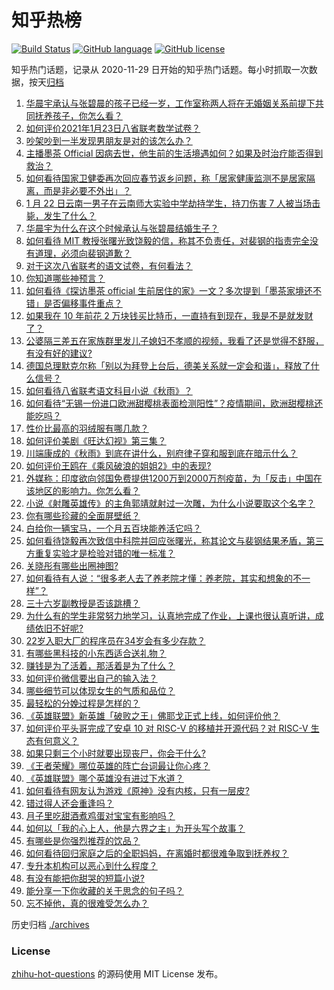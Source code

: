 # 知乎热榜
[![Build Status](https://github.com/ToWeLong/zhihu-hot-questions/workflows/CI/badge.svg)](https://github.com/ToWeLong/zhihu-hot-questions/actions)
[![GitHub language](https://img.shields.io/badge/language-golang-orange.svg)](https://golang.org/)
[![GitHub license](https://img.shields.io/github/license/ToWeLong/zhihu-hot-questions)](https://github.com/ToWeLong/zhihu-hot-questions/blob/main/LICENSE)

知乎热门话题，记录从 2020-11-29 日开始的知乎热门话题。每小时抓取一次数据，按天[归档](./archives)

<!-- BEGIN -->

1. [华晨宇承认与张碧晨的孩子已经一岁，工作室称两人将在无婚姻关系前提下共同抚养孩子，你怎么看？](https://www.zhihu.com/question/440533019)
1. [如何评价2021年1月23日八省联考数学试卷？](https://www.zhihu.com/question/440792065)
1. [吵架吵到一半发现男朋友是对的该怎么办？](https://www.zhihu.com/question/422596620)
1. [主播墨茶 Official 因病去世，他生前的生活境遇如何？如果及时治疗能否得到救治？](https://www.zhihu.com/question/440488455)
1. [如何看待国家卫健委再次回应春节返乡问题，称「居家健康监测不是居家隔离，而是非必要不外出」？](https://www.zhihu.com/question/440769081)
1. [1 月 22 日云南一男子在云南师大实验中学劫持学生，持刀伤害 7 人被当场击毙，发生了什么？](https://www.zhihu.com/question/440668867)
1. [华晨宇为什么在这个时候承认与张碧晨结婚生子？](https://www.zhihu.com/question/440655743)
1. [如何看待 MIT 教授张曙光致饶毅的信，称其不负责任，对裴钢的指责完全没有道理，必须向裴钢道歉？](https://www.zhihu.com/question/440634424)
1. [对于这次八省联考的语文试卷，有何看法？](https://www.zhihu.com/question/440760441)
1. [你知道哪些神预言？](https://www.zhihu.com/question/48944599)
1. [如何看待《探访墨茶 official 生前居住的家》一文？多次提到「墨茶家境还不错」是否偏移事件重点？](https://www.zhihu.com/question/440725655)
1. [如果我在 10 年前花 2 万块钱买比特币，一直持有到现在，我是不是就发财了？](https://www.zhihu.com/question/439136003)
1. [公婆隔三差五在家族群里发儿子媳妇不孝顺的视频，我看了还是觉得不舒服，有没有好的建议?](https://www.zhihu.com/question/440440260)
1. [德国总理默克尔称「别以为拜登上台后，德美关系就一定会和谐」，释放了什么信号？](https://www.zhihu.com/question/440650417)
1. [如何看待八省联考语文科目小说《秋雨》？](https://www.zhihu.com/question/440759391)
1. [如何看待“无锡一份进口欧洲甜樱桃表面检测阳性”？疫情期间，欧洲甜樱桃还能吃吗？](https://www.zhihu.com/question/440652915)
1. [性价比最高的羽绒服有哪几款？](https://www.zhihu.com/question/21938429)
1. [如何评价美剧《旺达幻视》第三集？](https://www.zhihu.com/question/440654669)
1. [川端康成的《秋雨》到底在讲什么，别府律子穿和服到底在暗示什么？](https://www.zhihu.com/question/440765049)
1. [如何评价王鸥在《乘风破浪的姐姐2》中的表现?](https://www.zhihu.com/question/440631567)
1. [外媒称：印度欲向邻国免费提供1200万到2000万剂疫苗，为「反击」中国在该地区的影响力。你怎么看？](https://www.zhihu.com/question/440644762)
1. [小说《射雕英雄传》的主角郭靖就射过一次雕，为什么小说要取这个名字？](https://www.zhihu.com/question/440235365)
1. [你有哪些珍藏的全面屏壁纸？](https://www.zhihu.com/question/403442739)
1. [白给你一辆宝马，一个月五百块能养活它吗？](https://www.zhihu.com/question/439328886)
1. [如何看待饶毅再次致信中科院并回应张曙光，称其论文与裴钢结果矛盾，第三方重复实验才是检验对错的唯一标准？](https://www.zhihu.com/question/440814381)
1. [关晓彤有哪些出圈神图?](https://www.zhihu.com/question/408938685)
1. [如何看待有人说：“很多老人去了养老院才懂：养老院，其实和想象的不一样”？](https://www.zhihu.com/question/440467400)
1. [三十六岁副教授是否该跳槽？](https://www.zhihu.com/question/440257592)
1. [为什么有的学生非常努力地学习，认真地完成了作业，上课也很认真听讲，成绩依旧不好呢?](https://www.zhihu.com/question/319972649)
1. [22岁入职大厂的程序员在34岁会有多少存款？](https://www.zhihu.com/question/436336543)
1. [有哪些黑科技的小东西适合送礼物？](https://www.zhihu.com/question/267703735)
1. [赚钱是为了活着，那活着是为了什么？](https://www.zhihu.com/question/434831702)
1. [如何评价微信要出自己的输入法？](https://www.zhihu.com/question/440186064)
1. [哪些细节可以体现女生的气质和品位？](https://www.zhihu.com/question/24780989)
1. [最轻松的分娩过程是怎样的？](https://www.zhihu.com/question/433909831)
1. [《英雄联盟》新英雄「破败之王」佛耶戈正式上线，如何评价他？](https://www.zhihu.com/question/440596499)
1. [如何评价平头哥完成了安卓 10 对 RISC-V 的移植并开源代码？对 RISC-V 生态有何意义？](https://www.zhihu.com/question/440538835)
1. [如果只剩三个小时就要出现丧尸，你会干什么?](https://www.zhihu.com/question/370509834)
1. [《王者荣耀》哪位英雄的阵亡台词最让你心疼？](https://www.zhihu.com/question/422796196)
1. [《英雄联盟》哪个英雄没有进过下水道？](https://www.zhihu.com/question/438823263)
1. [如何看待有网友认为游戏《原神》没有内核，只有一层皮?](https://www.zhihu.com/question/440094943)
1. [错过得人还会重逢吗？](https://www.zhihu.com/question/439966005)
1. [月子里吃甜酒煮鸡蛋对宝宝有影响吗？](https://www.zhihu.com/question/440137867)
1. [如何以「我的心上人，他是六界之主」为开头写个故事？](https://www.zhihu.com/question/435486166)
1. [有哪些是你强烈推荐的饮品？](https://www.zhihu.com/question/308481959)
1. [如何看待回归家庭之后的全职妈妈，在离婚时都很难争取到抚养权？](https://www.zhihu.com/question/440471527)
1. [专升本机构可以恶心到什么程度？](https://www.zhihu.com/question/400116979)
1. [有没有能把你甜哭的短篇小说?](https://www.zhihu.com/question/333114370)
1. [能分享一下你收藏的关于思念的句子吗？](https://www.zhihu.com/question/431856176)
1. [忘不掉他，真的很难受怎么办？](https://www.zhihu.com/question/438480398)

<!-- END -->

历史归档 [./archives](./archives)


### License
[zhihu-hot-questions](https://github.com/towelong/zhihu-hot-questions) 的源码使用 MIT License 发布。